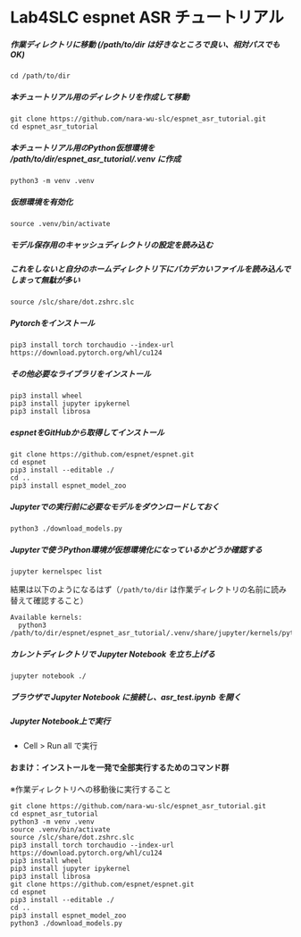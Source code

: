 # Lab4SLC espnet ASR チュートリアル

##### 作業ディレクトリに移動 (/path/to/dir は好きなところで良い、相対パスでもOK)
```
cd /path/to/dir
```
##### 本チュートリアル用のディレクトリを作成して移動
```
git clone https://github.com/nara-wu-slc/espnet_asr_tutorial.git
cd espnet_asr_tutorial
```

##### 本チュートリアル用のPython仮想環境を /path/to/dir/espnet_asr_tutorial/.venv に作成
```
python3 -m venv .venv
```

##### 仮想環境を有効化
```
source .venv/bin/activate
```

##### モデル保存用のキャッシュディレクトリの設定を読み込む
##### これをしないと自分のホームディレクトリ下にバカデカいファイルを読み込んでしまって無駄が多い
```
source /slc/share/dot.zshrc.slc
```


##### Pytorchをインストール
```
pip3 install torch torchaudio --index-url https://download.pytorch.org/whl/cu124
```


##### その他必要なライブラリをインストール
```
pip3 install wheel
pip3 install jupyter ipykernel
pip3 install librosa
```

##### espnetをGitHubから取得してインストール
```
git clone https://github.com/espnet/espnet.git
cd espnet
pip3 install --editable ./
cd ..
pip3 install espnet_model_zoo
```

##### Jupyterでの実行前に必要なモデルをダウンロードしておく
```
python3 ./download_models.py
```

##### Jupyterで使うPython環境が仮想環境化になっているかどうか確認する
```
jupyter kernelspec list
```
結果は以下のようになるはず（`/path/to/dir` は作業ディレクトリの名前に読み替えて確認すること）
```
Available kernels:
  python3    /path/to/dir/espnet/espnet_asr_tutorial/.venv/share/jupyter/kernels/python3
```

##### カレントディレクトリで Jupyter Notebook を立ち上げる
```
jupyter notebook ./
```

##### ブラウザで Jupyter Notebook に接続し、asr_test.ipynb を開く

##### Jupyter Notebook上で実行
- Cell > Run all で実行


#### おまけ：インストールを一発で全部実行するためのコマンド群
※作業ディレクトリへの移動後に実行すること
```
git clone https://github.com/nara-wu-slc/espnet_asr_tutorial.git
cd espnet_asr_tutorial
python3 -m venv .venv
source .venv/bin/activate
source /slc/share/dot.zshrc.slc
pip3 install torch torchaudio --index-url https://download.pytorch.org/whl/cu124
pip3 install wheel
pip3 install jupyter ipykernel
pip3 install librosa
git clone https://github.com/espnet/espnet.git
cd espnet
pip3 install --editable ./
cd .. 
pip3 install espnet_model_zoo
python3 ./download_models.py
```
